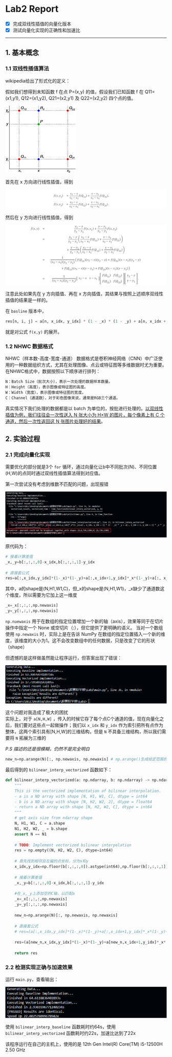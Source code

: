 # Lab2 Report
- [x] 完成双线性插值的向量化版本  
- [x] 测试向量化实现的正确性和加速比  

---
## 1. 基本概念  
### 1.1 双线性插值算法    
wikipedia给出了形式化的定义：  

假如我们想得到未知函数 f 在点 P=(x,y) 的值，假设我们已知函数 f 在 Q11=(x1,y1), Q12=(x1,y2), Q21=(x2,y1) 及 Q22=(x2,y2) 四个点的值。

![alt text](bilinear.png) 
 
首先在 x 方向进行线性插值，得到

![alt text](image-3.png)

然后在 y 方向进行线性插值，得到  

![alt text](image-4.png)

注意此处如果先在 y 方向插值、再在 x 方向插值，其结果与按照上述顺序双线性插值的结果是一样的。  

在 `basline` 版本中，
```py  
res[n, i, j] = a[n, x_idx, y_idx] * (1 - _x) * (1 - _y) + a[n, x_idx + 1, y_idx] * _x * (1 - _y) + a[n, x_idx, y_idx + 1] * (1 - _x) * _y + a[n, x_idx + 1, y_idx + 1] * _x * _y
```  
就是对公式 `f(x,y)` 的展开。  

### 1.2 NHWC 数据格式  
NHWC（样本数-高度-宽度-通道） 数据格式是卷积神经网络（CNN）中广泛使用的一种数据组织方式，尤其在处理图像、点云或特征图等多维数据时尤为重要。在NHWC格式中，数据按照以下顺序进行排列：
```bash
N：Batch Size（批次大小），表示一次处理的数据样本数量。
H：Height（高度），表示图像或特征图的高度。
W：Width（宽度），表示图像或特征图的宽度。
C：Channel（通道数），对于彩色图像来说，通常是RGB三个通道。
```  
真实情况下我们处理的数据都是以 batch 为单位的，按批进行处理的。<u>以双线性插值为例，我们往往会一次性送入 N 张大小为 H×W 的图片，每个像素上有 C 个通道，然后一次性返回这 N 张图片处理好的结果</u>。

## 2. 实验过程  
### 2.1 完成向量化实现  
需要优化的部分就是3个 `for` 循环，通过向量化让b中不同批次(N)、不同位置(H,W)的点同时通过双线性插值算法得到对应值。  

第一次尝试没有考虑到维数不匹配的问题，出现报错  

![alt text](image.png)  

原代码为：  

```py
# 接着计算差值  
_x,_y=b[:,:,:,0]-x_idx,b[:,:,:,1]-y_idx  

# 直接套公式  
res=a[:,x_idx,y_idx]*(1-_x)*(1-_y)+a[:,x_idx+1,y_idx]*_x*(1-_y)+a[:, x_idx, y_idx + 1] * (1 - _x) * _y + a[:, x_idx + 1, y_idx + 1] * _x * _y
```    

其中，a的shape是(N,H1,W1,C)，但_x的shape是(N,H1,W1)，_x缺少了通道数这个维度，所以需要为它加上这一维度  
```py  
_x=_x[:,:,:,np.newaxis]
_y=_y[:,:,:,np.newaxis] 
```  
`np.nuewaxis` 用于在数组的指定位置增加一个新的轴（axis），效果等同于在切片操作中指定一个 None 或空切片（:），但它提供了更明确的语义。
当对一个数组使用 `np.newaxis` 时，实际上是在告诉 NumPy 在数组的指定位置插入一个新的维度，该维度的大小为1。这不会改变数组中的任何数据，只是改变了它的形状（shape）   

但遗憾的是这样做虽然能让程序运行，但答案出现了错误： 

![alt text](image-1.png)  

这个问题对我造成了极大的困扰  
实际上，对于 `a[N,H,W]` ，传入的时候它存了每个点C个通道的值，现在向量化之后，我们要对这些点一起做操作；我们以 `x_idx` 和 `y_idx` 作为索引把所有点作为整体，这两个索引具有[N,H,W]的三维结构，但是 `N` 不具备三维结构，所以我们需要将 `N` 拓展为三维的  

*P.S 描述的还是很模糊，仍然不是完全明白*

```py
new_n=np.arange(N)[:, np.newaxis, np.newaxis] # np.arange()生成给定范围的数组
```    
最后得到的 `bilinear_interp_vectorized` 函数如下：  
```py
def bilinear_interp_vectorized(a: np.ndarray, b: np.ndarray) -> np.ndarray:
    """
    This is the vectorized implementation of bilinear interpolation.
    - a is a ND array with shape [N, H1, W1, C], dtype = int64
    - b is a ND array with shape [N, H2, W2, 2], dtype = float64
    - return a ND array with shape [N, H2, W2, C], dtype = int64
    """
    # get axis size from ndarray shape
    N, H1, W1, C = a.shape
    N1, H2, W2, _ = b.shape
    assert N == N1

    # TODO: Implement vectorized bilinear interpolation  
    res = np.empty((N, H2, W2, C), dtype=int64)  
    
    # 首先找到相邻且左偏的点坐标，分为x和y
    x_idx,y_idx=np.floor(b[:,:,:,0]).astype(int64),np.floor(b[:,:,:,1]).astype(int64) 
    
    # 接着计算差值  
    _x,_y=b[:,:,:,0]-x_idx,b[:,:,:,1]-y_idx  

    #在_x,_y上添加空的C轴，以匹配a
    _x=_x[:,:,:,np.newaxis]
    _y=_y[:,:,:,np.newaxis]  

    new_n=np.arange(N)[:, np.newaxis, np.newaxis]

    # 直接套公式  
    # res=(a[:,x_idx,y_idx]*(1-_x)*(1-_y)+a[:,x_idx+1,y_idx]*_x*(1-_y)+a[:, x_idx, y_idx + 1] * (1 - _x) * _y + a[:, x_idx + 1, y_idx + 1] * _x * _y).astype(int64)

    res=(a[new_n,x_idx,y_idx]*(1-_x)*(1-_y)+a[new_n,x_idx+1,y_idx]*_x*(1-_y)+a[new_n, x_idx, y_idx + 1] * (1 - _x) * _y + a[new_n, x_idx + 1, y_idx + 1] * _x * _y).astype(int64)

    return res
```

### 2.2 检测实现正确与加速效果  
运行 `main.py`，查看输出：  

![alt text](image-2.png)  

使用 `bilinear_interp_baseline` 函数耗时约64s，使用 `bilinear_interp_vectorized` 函数耗时约22s，加速比达到了22x  

该程序运行在自己的主机上，使用的是 12th Gen Intel(R) Core(TM) i5-12500H   2.50 GHz
